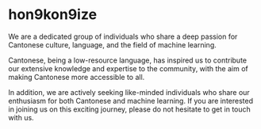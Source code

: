 # hon9kon9ize

We are a dedicated group of individuals who share a deep passion for Cantonese culture, language, and the field of machine learning.

Cantonese, being a low-resource language, has inspired us to contribute our extensive knowledge and expertise to the community, with the aim of making Cantonese more accessible to all.

In addition, we are actively seeking like-minded individuals who share our enthusiasm for both Cantonese and machine learning. If you are interested in joining us on this exciting journey, please do not hesitate to get in touch with us.

